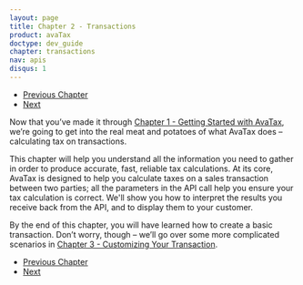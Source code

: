 ```yaml
---
layout: page
title: Chapter 2 - Transactions
product: avaTax
doctype: dev_guide
chapter: transactions
nav: apis
disqus: 1
---
```


<ul class="pager">
  <li class="previous"><a href="/avatax/dev-guide/getting-started-with-avatax/"><i class="glyphicon glyphicon-chevron-left"></i>Previous Chapter</a></li>
  <li class="next"><a href="/avatax/dev-guide/transactions/simple-transaction/">Next<i class="glyphicon glyphicon-chevron-right"></i></a></li>
</ul>

Now that you’ve made it through <a class="dev-guide-link" href="/avatax/dev-guide/getting-started-with-avatax/">Chapter 1 - Getting Started with AvaTax</a>, we’re going to get into the real meat and potatoes of what AvaTax does – calculating tax on transactions. 

This chapter will help you understand all the information you need to gather in order to produce accurate, fast, reliable tax calculations.  At its core, AvaTax is designed to help you calculate taxes on a sales transaction between two parties; all the parameters in the API call help you ensure your tax calculation is correct.  We'll show you how to interpret the results you receive back from the API, and to display them to your customer.

By the end of this chapter, you will have learned how to create a basic transaction.  Don’t worry, though – we’ll go over some more complicated scenarios in <a class="dev-guide-link" href="/avatax/dev-guide/customizing-transaction/">Chapter 3 - Customizing Your Transaction</a>.



<ul class="pager">
  <li class="previous"><a href="/avatax/dev-guide/getting-started-with-avatax/"><i class="glyphicon glyphicon-chevron-left"></i>Previous Chapter</a></li>
  <li class="next"><a href="/avatax/dev-guide/transactions/simple-transaction/">Next<i class="glyphicon glyphicon-chevron-right"></i></a></li>
</ul>